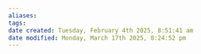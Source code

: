 ```yaml
---
aliases: 
tags: 
date created: Tuesday, February 4th 2025, 8:51:41 am
date modified: Monday, March 17th 2025, 8:24:52 pm
---
```

